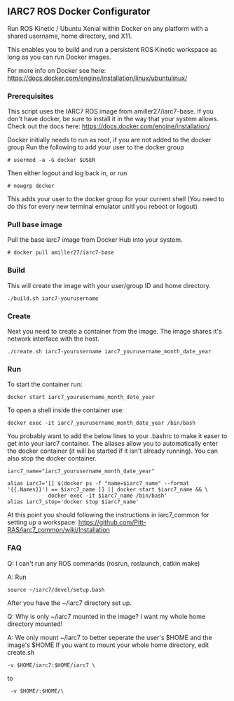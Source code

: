 ## IARC7 ROS Docker Configurator

Run ROS Kinetic / Ubuntu Xenial within Docker on any platform with a shared
username, home directory, and X11.

This enables you to build and run a persistent ROS Kinetic workspace as long as
you can run Docker images.

For more info on Docker see here: https://docs.docker.com/engine/installation/linux/ubuntulinux/

### Prerequisites
This script uses the IARC7 ROS image from amiller27/iarc7-base.
If you don't have docker, be sure to install it in the way that your system allows. Check out the docs here: https://docs.docker.com/engine/installation/

Docker initially needs to run as root, if you are not added to the docker group
Run the following to add your user to the docker group
```
# usermod -a -G docker $USER
```
Then either logout and log back in, or run
```
# newgrp docker
```
This adds your user to the docker group for your current shell (You need to do
this for every new terminal emulator unitl you reboot or logout)

### Pull base image
Pull the base iarc7 image from Docker Hub into your system.
```
# docker pull amiller27/iarc7-base
```

### Build
This will create the image with your user/group ID and home directory.
```
./build.sh iarc7-yourusername
```

### Create
Next you need to create a container from the image. The image shares it's  network interface with the host.
```
./create.sh iarc7-yourusername iarc7_yourusername_month_date_year
```

### Run
To start the container run:
```
docker start iarc7_yourusername_month_date_year
```

To open a shell inside the container use:
```
docker exec -it iarc7_yourusername_month_date_year /bin/bash
```

You probably want to add the below lines to your .bashrc to make it easer to get into your  iarc7 container. The aliases allow you to automatically enter the docker container (it will be started if it isn't already running). You can also stop the docker container.
```
iarc7_name="iarc7_yourusername_month_date_year"

alias iarc7='[[ $(docker ps -f "name=$iarc7_name" --format '{{.Names}}') == $iarc7_name ]] || docker start $iarc7_name && \
             docker exec -it $iarc7_name /bin/bash'
alias iarc7_stop='docker stop $iarc7_name'
```

At this point you should following the instructions in iarc7_common for setting up a workspace: https://github.com/Pitt-RAS/iarc7_common/wiki/Installation

### FAQ

Q: I can't run any ROS commands (rosrun, roslaunch, catkin make)

A: Run
```
source ~/iarc7/devel/setup.bash
```
After you have the ~/iarc7 directory set up.

Q: Why is only ~/iarc7  mounted in the image? I want my whole home directory mounted!

A: We only mount ~/iarc7 to better seperate the user's $HOME and the image's $HOME
If you want to mount your whole home directory, edit create.sh

```
-v $HOME/iarc7:$HOME/iarc7 \
```
to
```
 -v $HOME/:$HOME/\
 ```
